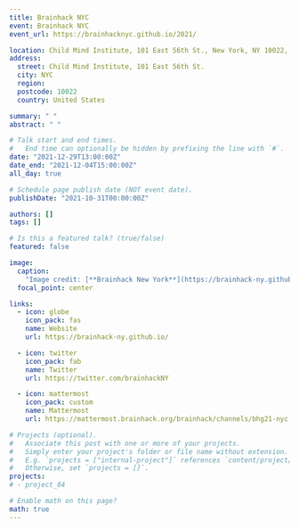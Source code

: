 ```yaml
---
title: Brainhack NYC
event: Brainhack NYC
event_url: https://brainhacknyc.github.io/2021/

location: Child Mind Institute, 101 East 56th St., New York, NY 10022, USA
address:
  street: Child Mind Institute, 101 East 56th St.
  city: NYC
  region:
  postcode: 10022
  country: United States

summary: " "
abstract: " "

# Talk start and end times.
#   End time can optionally be hidden by prefixing the line with `#`.
date: "2021-12-29T13:00:00Z"
date_end: "2021-12-04T15:00:00Z"
all_day: true

# Schedule page publish date (NOT event date).
publishDate: "2021-10-31T00:00:00Z"

authors: []
tags: []

# Is this a featured talk? (true/false)
featured: false

image:
  caption:
    "Image credit: [**Brainhack New York**](https://brainhack-ny.github.io/)"
  focal_point: center

links:
  - icon: globe
    icon_pack: fas
    name: Website
    url: https://brainhack-ny.github.io/

  - icon: twitter
    icon_pack: fab
    name: Twitter
    url: https://twitter.com/brainhackNY

  - icon: mattermost
    icon_pack: custom
    name: Mattermost
    url: https://mattermost.brainhack.org/brainhack/channels/bhg21-nyc

# Projects (optional).
#   Associate this post with one or more of your projects.
#   Simply enter your project's folder or file name without extension.
#   E.g. `projects = ["internal-project"]` references `content/project/deep-learning/index.md`.
#   Otherwise, set `projects = []`.
projects:
# - project_84

# Enable math on this page?
math: true
---
```

